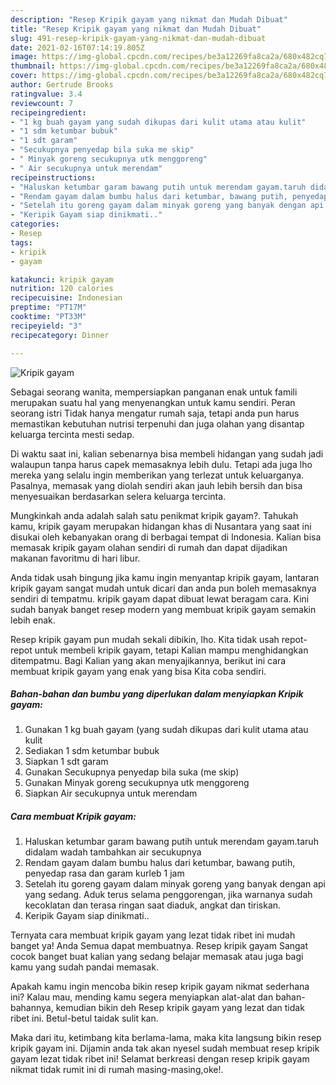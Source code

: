 ```yaml
---
description: "Resep Kripik gayam yang nikmat dan Mudah Dibuat"
title: "Resep Kripik gayam yang nikmat dan Mudah Dibuat"
slug: 491-resep-kripik-gayam-yang-nikmat-dan-mudah-dibuat
date: 2021-02-16T07:14:19.805Z
image: https://img-global.cpcdn.com/recipes/be3a12269fa8ca2a/680x482cq70/kripik-gayam-foto-resep-utama.jpg
thumbnail: https://img-global.cpcdn.com/recipes/be3a12269fa8ca2a/680x482cq70/kripik-gayam-foto-resep-utama.jpg
cover: https://img-global.cpcdn.com/recipes/be3a12269fa8ca2a/680x482cq70/kripik-gayam-foto-resep-utama.jpg
author: Gertrude Brooks
ratingvalue: 3.4
reviewcount: 7
recipeingredient:
- "1 kg buah gayam yang sudah dikupas dari kulit utama atau kulit"
- "1 sdm ketumbar bubuk"
- "1 sdt garam"
- "Secukupnya penyedap bila suka me skip"
- " Minyak goreng secukupnya utk menggoreng"
- " Air secukupnya untuk merendam"
recipeinstructions:
- "Haluskan ketumbar garam bawang putih untuk merendam gayam.taruh didalam wadah tambahkan air secukupnya"
- "Rendam gayam dalam bumbu halus dari ketumbar, bawang putih, penyedap rasa dan garam kurleb 1 jam"
- "Setelah itu goreng gayam dalam minyak goreng yang banyak dengan api yang sedang. Aduk terus selama penggorengan, jika warnanya sudah kecoklatan dan terasa ringan saat diaduk, angkat dan tiriskan."
- "Keripik Gayam siap dinikmati.."
categories:
- Resep
tags:
- kripik
- gayam

katakunci: kripik gayam 
nutrition: 120 calories
recipecuisine: Indonesian
preptime: "PT17M"
cooktime: "PT33M"
recipeyield: "3"
recipecategory: Dinner

---
```



![Kripik gayam](https://img-global.cpcdn.com/recipes/be3a12269fa8ca2a/680x482cq70/kripik-gayam-foto-resep-utama.jpg)

Sebagai seorang wanita, mempersiapkan panganan enak untuk famili merupakan suatu hal yang menyenangkan untuk kamu sendiri. Peran seorang istri Tidak hanya mengatur rumah saja, tetapi anda pun harus memastikan kebutuhan nutrisi terpenuhi dan juga olahan yang disantap keluarga tercinta mesti sedap.

Di waktu  saat ini, kalian sebenarnya bisa membeli hidangan yang sudah jadi walaupun tanpa harus capek memasaknya lebih dulu. Tetapi ada juga lho mereka yang selalu ingin memberikan yang terlezat untuk keluarganya. Pasalnya, memasak yang diolah sendiri akan jauh lebih bersih dan bisa menyesuaikan berdasarkan selera keluarga tercinta. 



Mungkinkah anda adalah salah satu penikmat kripik gayam?. Tahukah kamu, kripik gayam merupakan hidangan khas di Nusantara yang saat ini disukai oleh kebanyakan orang di berbagai tempat di Indonesia. Kalian bisa memasak kripik gayam olahan sendiri di rumah dan dapat dijadikan makanan favoritmu di hari libur.

Anda tidak usah bingung jika kamu ingin menyantap kripik gayam, lantaran kripik gayam sangat mudah untuk dicari dan anda pun boleh memasaknya sendiri di tempatmu. kripik gayam dapat dibuat lewat beragam cara. Kini sudah banyak banget resep modern yang membuat kripik gayam semakin lebih enak.

Resep kripik gayam pun mudah sekali dibikin, lho. Kita tidak usah repot-repot untuk membeli kripik gayam, tetapi Kalian mampu menghidangkan ditempatmu. Bagi Kalian yang akan menyajikannya, berikut ini cara membuat kripik gayam yang enak yang bisa Kita coba sendiri.

<!--inarticleads1-->

##### Bahan-bahan dan bumbu yang diperlukan dalam menyiapkan Kripik gayam:

1. Gunakan 1 kg buah gayam (yang sudah dikupas dari kulit utama atau kulit
1. Sediakan 1 sdm ketumbar bubuk
1. Siapkan 1 sdt garam
1. Gunakan Secukupnya penyedap bila suka (me skip)
1. Gunakan  Minyak goreng secukupnya utk menggoreng
1. Siapkan  Air secukupnya untuk merendam




<!--inarticleads2-->

##### Cara membuat Kripik gayam:

1. Haluskan ketumbar garam bawang putih untuk merendam gayam.taruh didalam wadah tambahkan air secukupnya
1. Rendam gayam dalam bumbu halus dari ketumbar, bawang putih, penyedap rasa dan garam kurleb 1 jam
1. Setelah itu goreng gayam dalam minyak goreng yang banyak dengan api yang sedang. Aduk terus selama penggorengan, jika warnanya sudah kecoklatan dan terasa ringan saat diaduk, angkat dan tiriskan.
1. Keripik Gayam siap dinikmati..




Ternyata cara membuat kripik gayam yang lezat tidak ribet ini mudah banget ya! Anda Semua dapat membuatnya. Resep kripik gayam Sangat cocok banget buat kalian yang sedang belajar memasak atau juga bagi kamu yang sudah pandai memasak.

Apakah kamu ingin mencoba bikin resep kripik gayam nikmat sederhana ini? Kalau mau, mending kamu segera menyiapkan alat-alat dan bahan-bahannya, kemudian bikin deh Resep kripik gayam yang lezat dan tidak ribet ini. Betul-betul taidak sulit kan. 

Maka dari itu, ketimbang kita berlama-lama, maka kita langsung bikin resep kripik gayam ini. Dijamin anda tak akan nyesel sudah membuat resep kripik gayam lezat tidak ribet ini! Selamat berkreasi dengan resep kripik gayam nikmat tidak rumit ini di rumah masing-masing,oke!.

